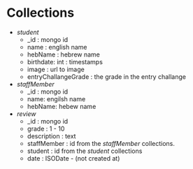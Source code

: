 # Collections
*  _student_
    * _id : mongo id
    * name : english name
    * hebName : hebrew name
    * birthdate:  int :  timestamps
    * image : url to image
    * entryChallangeGrade : the grade in the entry challange
* _staffMember_
    * _id : mongo id
    * name: engilsh name
    * hebName: hebew name
* _review_
    * _id : mongo id
    * grade : 1 - 10
    * description : text 
    * staffMember : id from the _staffMember_ collections.
    * student : id from the _student_ collections
    * date : ISODate - (not created at)